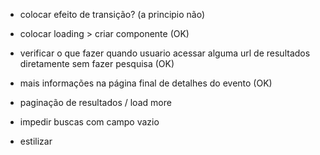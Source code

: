 - colocar efeito de transição? (a principio não)
- colocar loading > criar componente (OK)
- verificar o que fazer quando usuario acessar alguma url de resultados diretamente sem fazer pesquisa (OK)
- mais informações na página final de detalhes do evento (OK)

- paginação de resultados / load more
- impedir buscas com campo vazio
- estilizar
